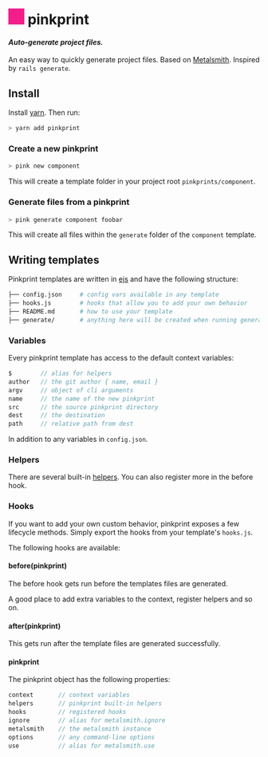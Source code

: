 ![pink](/pink.png) pinkprint
========================================

#### _Auto-generate project files._

An easy way to quickly generate project files. Based on
[Metalsmith][metalsmith]. Inspired by `rails generate`.

## Install

Install [yarn][yarn-install]. Then run:
```bash
> yarn add pinkprint
```

### Create a new pinkprint

```bash
> pink new component
```
This will create a template folder in your project root `pinkprints/component`.

### Generate files from a pinkprint

```bash
> pink generate component foobar
```
This will create all files within the `generate` folder of the `component`
template.

## Writing templates

Pinkprint templates are written in [ejs][ejs] and have the
following structure:

```bash
├── config.json     # config vars available in any template
├── hooks.js        # hooks that allow you to add your own behavior
├── README.md       # how to use your template
├── generate/       # anything here will be created when running generate
```

### Variables

Every pinkprint template has access to the default context variables:

```javascript
$        // alias for helpers
author   // the git author { name, email }
argv     // object of cli arguments
name     // the name of the new pinkprint
src      // the source pinkprint directory
dest     // the destination
path     // relative path from dest
```
In addition to any variables in `config.json`.

### Helpers

There are several built-in [helpers](./lib/helpers/helpers.js).
You can also register more in the before hook.

### Hooks

If you want to add your own custom behavior, pinkprint exposes a few lifecycle
methods. Simply export the hooks from your template's `hooks.js`.

The following hooks are available:

#### before(pinkprint)

The before hook gets run before the templates files are generated.

A good place to add extra variables to the context, register helpers and so on.

#### after(pinkprint)

This gets run after the template files are generated successfully.

#### pinkprint

The pinkprint object has the following properties:

```javascript
context       // context variables
helpers       // pinkprint built-in helpers
hooks         // registered hooks
ignore        // alias for metalsmith.ignore
metalsmith    // the metalsmith instance
options       // any command-line options
use           // alias for metalsmith.use
```

[ejs]: http://ejs.co/
[metalsmith]: https://github.com/segmentio/metalsmith
[prettier]: https://github.com/prettier/prettier
[yarn-install]: https://yarnpkg.com/lang/en/docs/install/
